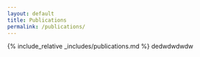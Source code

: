 ```yaml
---
layout: default
title: Publications
permalink: /publications/
---
```


{% include_relative _includes/publications.md %}
dedwdwdwdw